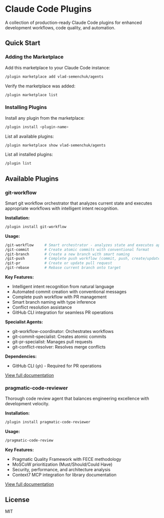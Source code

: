 # Claude Code Plugins

A collection of production-ready Claude Code plugins for enhanced development workflows, code quality, and automation.

## Quick Start

### Adding the Marketplace

Add this marketplace to your Claude Code instance:

```bash
/plugin marketplace add vlad-semenchuk/agents
```

Verify the marketplace was added:

```bash
/plugin marketplace list
```

### Installing Plugins

Install any plugin from the marketplace:

```bash
/plugin install <plugin-name>
```

List all available plugins:

```bash
/plugin marketplace show vlad-semenchuk/agents
```

List all installed plugins:

```bash
/plugin list
```

## Available Plugins

### git-workflow

Smart git workflow orchestrator that analyzes current state and executes appropriate workflows with intelligent intent recognition.

**Installation:**
```bash
/plugin install git-workflow
```

**Usage:**
```bash
/git-workflow     # Smart orchestrator - analyzes state and executes appropriate workflow
/git-commit       # Create atomic commits with conventional format
/git-branch       # Create a new branch with smart naming
/git-push         # Complete push workflow (commit, push, create/update PR)
/git-pr           # Create or update pull request
/git-rebase       # Rebase current branch onto target
```

**Key Features:**
- Intelligent intent recognition from natural language
- Automated commit creation with conventional messages
- Complete push workflow with PR management
- Smart branch naming with type inference
- Conflict resolution assistance
- GitHub CLI integration for seamless PR operations

**Specialist Agents:**
- git-workflow-coordinator: Orchestrates workflows
- git-commit-specialist: Creates atomic commits
- git-pr-specialist: Manages pull requests
- git-conflict-resolver: Resolves merge conflicts

**Dependencies:**
- GitHub CLI (`gh`) - Required for PR operations

[View full documentation](./plugins/git-workflow/README.md)

### pragmatic-code-reviewer

Thorough code review agent that balances engineering excellence with development velocity.

**Installation:**
```bash
/plugin install pragmatic-code-reviewer
```

**Usage:**
```bash
/pragmatic-code-review
```

**Key Features:**
- Pragmatic Quality Framework with FECE methodology
- MoSCoW prioritization (Must/Should/Could Have)
- Security, performance, and architecture analysis
- Context7 MCP integration for library documentation

[View full documentation](./plugins/pragmatic-code-reviewer/README.md)

## License

MIT
